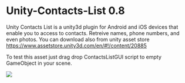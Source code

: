 # Unity-Contacts-List 0.8
Unity Contacts List is a unity3d plugin for Android and iOS devices that enable you to access to contacts. Retreive names, phone numbers, and even photos.
You can download also from unity asset store
https://www.assetstore.unity3d.com/en/#!/content/20885

To test this asset just drag drop ContactsListGUI script to empty GameObject in your scene.

<a href="https://www.paypal.com/cgi-bin/webscr?cmd=_s-xclick&hosted_button_id=6B8XHP9N5DXBW">
    <img src="https://www.paypalobjects.com/webstatic/en_US/btn/btn_donate_cc_147x47.png">
    </img>
</a>
